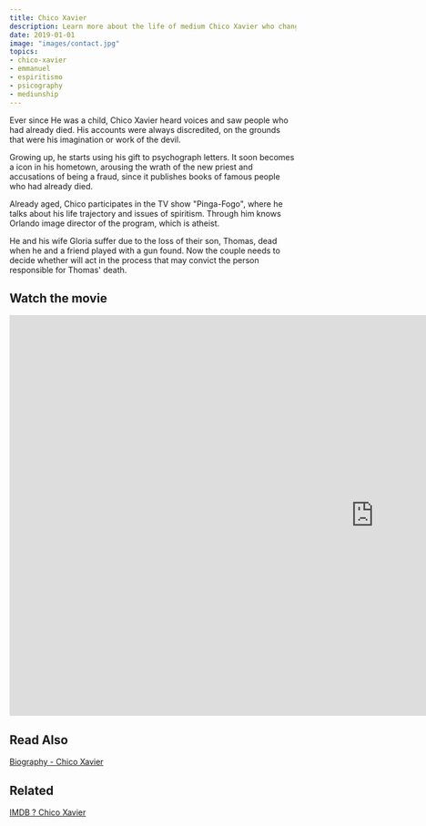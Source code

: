 ```yaml
---
title: Chico Xavier
description: Learn more about the life of medium Chico Xavier who changed the history of Spiritism, Brazil and humanity.
date: 2019-01-01
image: "images/contact.jpg"
topics: 
- chico-xavier
- emmanuel
- espiritismo
- psicography
- mediunship
---
```


Ever since He was a child, Chico Xavier heard voices and saw people who had already died.
His accounts were always discredited, on the grounds that were his
imagination or work of the devil. 

Growing up, he starts using his gift to psychograph letters. It soon becomes a
icon in his hometown, arousing the wrath of the new priest and accusations of being
a fraud, since it publishes books of famous people who had already died. 

Already aged, Chico participates in the TV show "Pinga-Fogo", where he talks about
his life trajectory and issues of spiritism.  Through him knows Orlando
image director of the program, which is atheist. 

He and his wife Gloria suffer due to the loss of their son, Thomas, dead when he
and a friend played with a gun found.  Now the couple needs to decide whether
will act in the process that may convict the person responsible for Thomas' death.

## Watch the movie
<iframe width="1280" height="704" src="https://www.youtube.com/embed/s3vXBBgwMeQ" frameborder="0" allow="accelerometer; autoplay; encrypted-media; gyroscope; picture-in-picture" allowfullscreen></iframe>

## Read Also
[Biography - Chico Xavier](/bio/chico-xavier)  

## Related
[IMDB ? Chico Xavier](https://www.imdb.com/title/tt1234559/)
